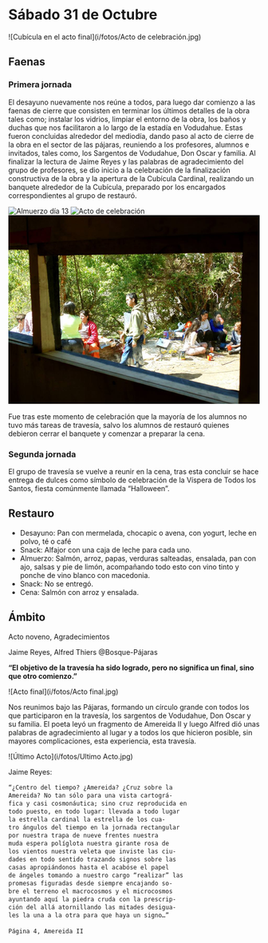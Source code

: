 # Sábado 31 de Octubre
![Cubícula en el acto final](i/fotos/Acto de celebración.jpg)

## Faenas

### Primera jornada

El desayuno nuevamente nos reúne a todos, para luego dar comienzo a las faenas de cierre que consisten en terminar los últimos detalles de la obra tales como; instalar los vidrios, limpiar el entorno de la obra, los baños y duchas que nos facilitaron a lo largo de la estadía en Vodudahue. Estas fueron concluidas alrededor del mediodía, dando paso al acto de cierre de la obra en el sector de las pájaras, reuniendo a los profesores, alumnos e invitados, tales como, los Sargentos de Vodudahue, Don Oscar y familia. Al finalizar la lectura de Jaime Reyes y las palabras de agradecimiento del grupo de profesores, se dio inicio a la celebración de la finalización constructiva de la obra y la apertura de la Cubícula Cardinal, realizando un banquete alrededor de la Cubícula, preparado por los encargados correspondientes al grupo de restauró.

![Almuerzo día 13](i/fotos/Celebración2.jpg)
![Acto de celebración](i/fotos/Celebración.jpg)
![Almuerzo celebración](i/fotos/Almuerzo.jpg)


Fue tras este momento de celebración que la mayoría de los alumnos no tuvo más tareas de travesía, salvo los alumnos de restauró quienes debieron cerrar el banquete y comenzar a preparar la cena.


### Segunda jornada

El grupo de travesía se vuelve a reunir en la cena, tras esta concluir se hace entrega de dulces como símbolo de celebración de la Víspera de Todos los Santos, fiesta comúnmente llamada “Halloween”.

## Restauro
- Desayuno: Pan con mermelada, chocapic o avena, con yogurt, leche en polvo, té o café
- Snack: Alfajor con una caja de leche para cada uno.
- Almuerzo:  Salmón, arroz, papas, verduras salteadas, ensalada, pan con ajo, salsas y pie de limón, acompañando todo esto con vino tinto y ponche de vino blanco con macedonia.
- Snack: No se entregó.
- Cena: Salmón con arroz y ensalada.

## Ámbito

Acto noveno, Agradecimientos

Jaime Reyes, Alfred Thiers @Bosque-Pájaras

**“El objetivo de la travesía ha sido logrado, pero no significa un final, sino que otro comienzo.”**

![Acto final](i/fotos/Acto final.jpg)

Nos reunimos bajo las Pájaras, formando un círculo grande con todos los que participaron en la travesía, los sargentos de Vodudahue, Don Oscar y su familia. El poeta leyó un fragmento de Amereida II y luego Alfred dió unas palabras de agradecimiento al lugar y a todos los que hicieron posible, sin mayores complicaciones, esta experiencia, esta travesía.

![Último Acto](i/fotos/Ultimo Acto.jpg)

Jaime Reyes: 

    “¿Centro del tiempo? ¿Amereida? ¿Cruz sobre la
    Amereida? No tan sólo para una vista cartográ-
    fica y casi cosmonáutica; sino cruz reproducida en
    todo puesto, en todo lugar: llevada a todo lugar
    la estrella cardinal la estrella de los cua-
    tro ángulos del tiempo en la jornada rectangular
    por nuestra trapa de nueve frentes nuestra
    muda espera políglota nuestra girante rosa de
    los vientos nuestra veleta que inviste las ciu-
    dades en todo sentido trazando signos sobre las
    casas apropiándonos hasta el acabóse el papel
    de ángeles tomando a nuestro cargo “realizar” las
    promesas figuradas desde siempre encajando so-
    bre el terreno el macrocosmos y el microcosmos
    ayuntando aquí la piedra cruda con la prescrip-
    ción del allá atornillando las mitades desigua-
    les la una a la otra para que haya un signo…”
    
    Página 4, Amereida II

